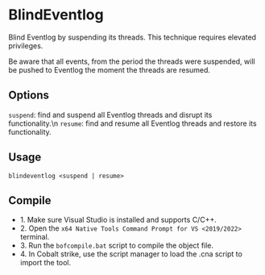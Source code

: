 # BlindEventlog
Blind Eventlog by suspending its threads. This technique requires elevated privileges.

Be aware that all events, from the period the threads were suspended, will be pushed to Eventlog the moment the threads are resumed.

## Options
`suspend`: find and suspend all Eventlog threads and disrupt its functionality.\n
`resume`: find and resume all Eventlog threads and restore its functionality.

## Usage
`blindeventlog <suspend | resume>`

## Compile
- 1\. Make sure Visual Studio is installed and supports C/C++.
- 2\. Open the `x64 Native Tools Command Prompt for VS <2019/2022>` terminal.
- 3\. Run the `bofcompile.bat` script to compile the object file. 
- 4\. In Cobalt strike, use the script manager to load the .cna script to import the tool. 
